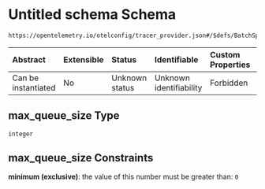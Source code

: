 # Untitled schema Schema

```txt
https://opentelemetry.io/otelconfig/tracer_provider.json#/$defs/BatchSpanProcessor/properties/max_queue_size
```



| Abstract            | Extensible | Status         | Identifiable            | Custom Properties | Additional Properties | Access Restrictions | Defined In                                                                       |
| :------------------ | :--------- | :------------- | :---------------------- | :---------------- | :-------------------- | :------------------ | :------------------------------------------------------------------------------- |
| Can be instantiated | No         | Unknown status | Unknown identifiability | Forbidden         | Allowed               | none                | [tracer\_provider.json\*](../schema/tracer_provider.json "open original schema") |

## max\_queue\_size Type

`integer`

## max\_queue\_size Constraints

**minimum (exclusive)**: the value of this number must be greater than: `0`
